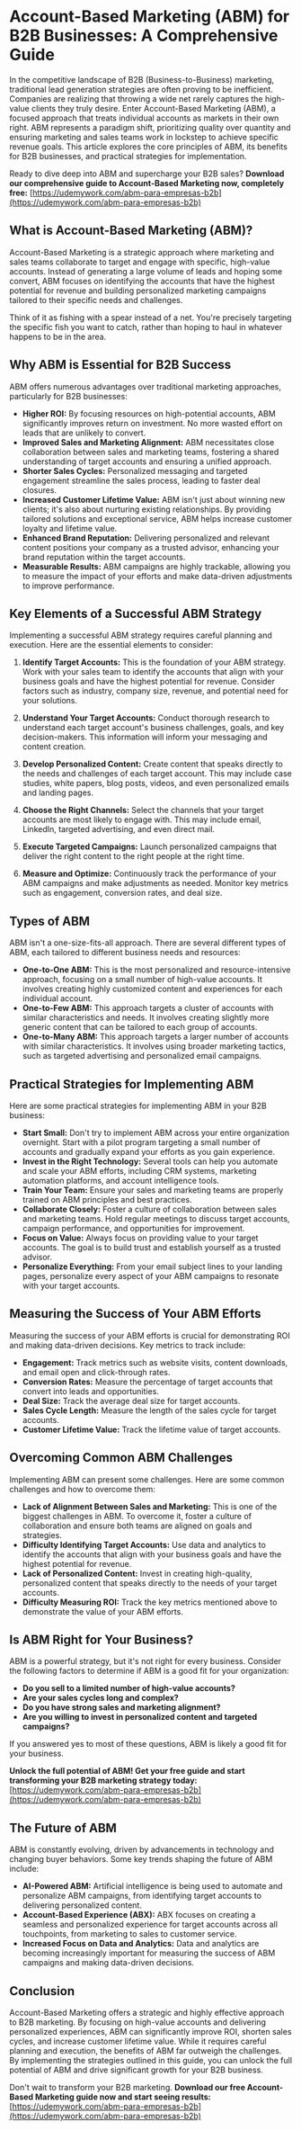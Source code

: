 # Account-Based Marketing (ABM) for B2B Businesses: A Comprehensive Guide

In the competitive landscape of B2B (Business-to-Business) marketing, traditional lead generation strategies are often proving to be inefficient. Companies are realizing that throwing a wide net rarely captures the high-value clients they truly desire. Enter Account-Based Marketing (ABM), a focused approach that treats individual accounts as markets in their own right. ABM represents a paradigm shift, prioritizing quality over quantity and ensuring marketing and sales teams work in lockstep to achieve specific revenue goals. This article explores the core principles of ABM, its benefits for B2B businesses, and practical strategies for implementation.

Ready to dive deep into ABM and supercharge your B2B sales? **Download our comprehensive guide to Account-Based Marketing now, completely free:** [https://udemywork.com/abm-para-empresas-b2b](https://udemywork.com/abm-para-empresas-b2b)

## What is Account-Based Marketing (ABM)?

Account-Based Marketing is a strategic approach where marketing and sales teams collaborate to target and engage with specific, high-value accounts. Instead of generating a large volume of leads and hoping some convert, ABM focuses on identifying the accounts that have the highest potential for revenue and building personalized marketing campaigns tailored to their specific needs and challenges.

Think of it as fishing with a spear instead of a net. You're precisely targeting the specific fish you want to catch, rather than hoping to haul in whatever happens to be in the area.

## Why ABM is Essential for B2B Success

ABM offers numerous advantages over traditional marketing approaches, particularly for B2B businesses:

*   **Higher ROI:** By focusing resources on high-potential accounts, ABM significantly improves return on investment. No more wasted effort on leads that are unlikely to convert.
*   **Improved Sales and Marketing Alignment:** ABM necessitates close collaboration between sales and marketing teams, fostering a shared understanding of target accounts and ensuring a unified approach.
*   **Shorter Sales Cycles:** Personalized messaging and targeted engagement streamline the sales process, leading to faster deal closures.
*   **Increased Customer Lifetime Value:** ABM isn't just about winning new clients; it's also about nurturing existing relationships. By providing tailored solutions and exceptional service, ABM helps increase customer loyalty and lifetime value.
*   **Enhanced Brand Reputation:** Delivering personalized and relevant content positions your company as a trusted advisor, enhancing your brand reputation within the target accounts.
*   **Measurable Results:** ABM campaigns are highly trackable, allowing you to measure the impact of your efforts and make data-driven adjustments to improve performance.

## Key Elements of a Successful ABM Strategy

Implementing a successful ABM strategy requires careful planning and execution. Here are the essential elements to consider:

1.  **Identify Target Accounts:** This is the foundation of your ABM strategy. Work with your sales team to identify the accounts that align with your business goals and have the highest potential for revenue. Consider factors such as industry, company size, revenue, and potential need for your solutions.

2.  **Understand Your Target Accounts:** Conduct thorough research to understand each target account's business challenges, goals, and key decision-makers. This information will inform your messaging and content creation.

3.  **Develop Personalized Content:** Create content that speaks directly to the needs and challenges of each target account. This may include case studies, white papers, blog posts, videos, and even personalized emails and landing pages.

4.  **Choose the Right Channels:** Select the channels that your target accounts are most likely to engage with. This may include email, LinkedIn, targeted advertising, and even direct mail.

5.  **Execute Targeted Campaigns:** Launch personalized campaigns that deliver the right content to the right people at the right time.

6.  **Measure and Optimize:** Continuously track the performance of your ABM campaigns and make adjustments as needed. Monitor key metrics such as engagement, conversion rates, and deal size.

## Types of ABM

ABM isn't a one-size-fits-all approach. There are several different types of ABM, each tailored to different business needs and resources:

*   **One-to-One ABM:** This is the most personalized and resource-intensive approach, focusing on a small number of high-value accounts. It involves creating highly customized content and experiences for each individual account.
*   **One-to-Few ABM:** This approach targets a cluster of accounts with similar characteristics and needs. It involves creating slightly more generic content that can be tailored to each group of accounts.
*   **One-to-Many ABM:** This approach targets a larger number of accounts with similar characteristics. It involves using broader marketing tactics, such as targeted advertising and personalized email campaigns.

## Practical Strategies for Implementing ABM

Here are some practical strategies for implementing ABM in your B2B business:

*   **Start Small:** Don't try to implement ABM across your entire organization overnight. Start with a pilot program targeting a small number of accounts and gradually expand your efforts as you gain experience.
*   **Invest in the Right Technology:** Several tools can help you automate and scale your ABM efforts, including CRM systems, marketing automation platforms, and account intelligence tools.
*   **Train Your Team:** Ensure your sales and marketing teams are properly trained on ABM principles and best practices.
*   **Collaborate Closely:** Foster a culture of collaboration between sales and marketing teams. Hold regular meetings to discuss target accounts, campaign performance, and opportunities for improvement.
*   **Focus on Value:** Always focus on providing value to your target accounts. The goal is to build trust and establish yourself as a trusted advisor.
*   **Personalize Everything:** From your email subject lines to your landing pages, personalize every aspect of your ABM campaigns to resonate with your target accounts.

## Measuring the Success of Your ABM Efforts

Measuring the success of your ABM efforts is crucial for demonstrating ROI and making data-driven decisions. Key metrics to track include:

*   **Engagement:** Track metrics such as website visits, content downloads, and email open and click-through rates.
*   **Conversion Rates:** Measure the percentage of target accounts that convert into leads and opportunities.
*   **Deal Size:** Track the average deal size for target accounts.
*   **Sales Cycle Length:** Measure the length of the sales cycle for target accounts.
*   **Customer Lifetime Value:** Track the lifetime value of target accounts.

## Overcoming Common ABM Challenges

Implementing ABM can present some challenges. Here are some common challenges and how to overcome them:

*   **Lack of Alignment Between Sales and Marketing:** This is one of the biggest challenges in ABM. To overcome it, foster a culture of collaboration and ensure both teams are aligned on goals and strategies.
*   **Difficulty Identifying Target Accounts:** Use data and analytics to identify the accounts that align with your business goals and have the highest potential for revenue.
*   **Lack of Personalized Content:** Invest in creating high-quality, personalized content that speaks directly to the needs of your target accounts.
*   **Difficulty Measuring ROI:** Track the key metrics mentioned above to demonstrate the value of your ABM efforts.

## Is ABM Right for Your Business?

ABM is a powerful strategy, but it's not right for every business. Consider the following factors to determine if ABM is a good fit for your organization:

*   **Do you sell to a limited number of high-value accounts?**
*   **Are your sales cycles long and complex?**
*   **Do you have strong sales and marketing alignment?**
*   **Are you willing to invest in personalized content and targeted campaigns?**

If you answered yes to most of these questions, ABM is likely a good fit for your business.

**Unlock the full potential of ABM! Get your free guide and start transforming your B2B marketing strategy today:** [https://udemywork.com/abm-para-empresas-b2b](https://udemywork.com/abm-para-empresas-b2b)

## The Future of ABM

ABM is constantly evolving, driven by advancements in technology and changing buyer behaviors. Some key trends shaping the future of ABM include:

*   **AI-Powered ABM:** Artificial intelligence is being used to automate and personalize ABM campaigns, from identifying target accounts to delivering personalized content.
*   **Account-Based Experience (ABX):** ABX focuses on creating a seamless and personalized experience for target accounts across all touchpoints, from marketing to sales to customer service.
*   **Increased Focus on Data and Analytics:** Data and analytics are becoming increasingly important for measuring the success of ABM campaigns and making data-driven decisions.

## Conclusion

Account-Based Marketing offers a strategic and highly effective approach to B2B marketing. By focusing on high-value accounts and delivering personalized experiences, ABM can significantly improve ROI, shorten sales cycles, and increase customer lifetime value. While it requires careful planning and execution, the benefits of ABM far outweigh the challenges. By implementing the strategies outlined in this guide, you can unlock the full potential of ABM and drive significant growth for your B2B business.

Don't wait to transform your B2B marketing. **Download our free Account-Based Marketing guide now and start seeing results:** [https://udemywork.com/abm-para-empresas-b2b](https://udemywork.com/abm-para-empresas-b2b)
